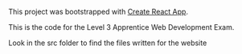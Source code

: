 This project was bootstrapped with [Create React App](https://github.com/facebook/create-react-app).

This is the code for the Level 3 Apprentice Web Development Exam.

Look in the src folder to find the files written for the website
